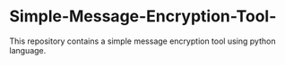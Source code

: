 # Simple-Message-Encryption-Tool-
This repository contains a simple message encryption tool using python language.

